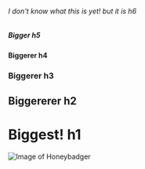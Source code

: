 ###### I don't know what this is yet! but it is h6
##### Bigger h5
#### Biggerer h4
### Biggerer h3
## Biggererer h2
# Biggest! h1
![Image of Honeybadger](https://images-wixmp-ed30a86b8c4ca887773594c2.wixmp.com/f/218bea81-06fd-44c1-836f-bc06220217d3/d8zst3t-4d9b8dec-e80c-4e5a-98aa-a78f0db4de22.png?token=eyJ0eXAiOiJKV1QiLCJhbGciOiJIUzI1NiJ9.eyJzdWIiOiJ1cm46YXBwOjdlMGQxODg5ODIyNjQzNzNhNWYwZDQxNWVhMGQyNmUwIiwiaXNzIjoidXJuOmFwcDo3ZTBkMTg4OTgyMjY0MzczYTVmMGQ0MTVlYTBkMjZlMCIsIm9iaiI6W1t7InBhdGgiOiJcL2ZcLzIxOGJlYTgxLTA2ZmQtNDRjMS04MzZmLWJjMDYyMjAyMTdkM1wvZDh6c3QzdC00ZDliOGRlYy1lODBjLTRlNWEtOThhYS1hNzhmMGRiNGRlMjIucG5nIn1dXSwiYXVkIjpbInVybjpzZXJ2aWNlOmZpbGUuZG93bmxvYWQiXX0.CqCaHEcueEybyprPfNdFUdDZ0w-SGsDm_SdVgqAECPU)
